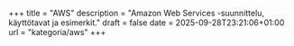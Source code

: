 +++
title = "AWS"
description = "Amazon Web Services -suunnittelu, käyttötavat ja esimerkit."
draft = false
date = 2025-09-28T23:21:06+01:00
url = "kategoria/aws"
+++